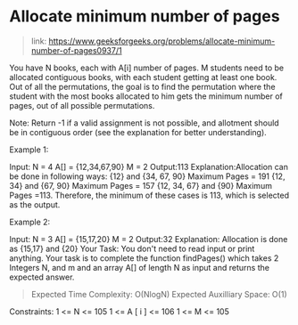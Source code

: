 # Allocate minimum number of pages

> link: https://www.geeksforgeeks.org/problems/allocate-minimum-number-of-pages0937/1


You have N books, each with A[i] number of pages. M students need to be allocated contiguous books, with each student getting at least one book.
Out of all the permutations, the goal is to find the permutation where the student with the most books allocated to him gets the minimum number of pages, out of all possible permutations.

Note: Return -1 if a valid assignment is not possible, and allotment should be in contiguous order (see the explanation for better understanding).

 

Example 1:

Input:
N = 4
A[] = {12,34,67,90}
M = 2
Output:113
Explanation:Allocation can be done in 
following ways:
{12} and {34, 67, 90} Maximum Pages = 191
{12, 34} and {67, 90} Maximum Pages = 157
{12, 34, 67} and {90} Maximum Pages =113.
Therefore, the minimum of these cases is 113,
which is selected as the output.

Example 2:

Input:
N = 3
A[] = {15,17,20}
M = 2
Output:32
Explanation: Allocation is done as
{15,17} and {20}
Your Task:
You don't need to read input or print anything. Your task is to complete the function findPages() which takes 2 Integers N, and m and an array A[] of length N as input and returns the expected answer.


> Expected Time Complexity: O(NlogN)
> Expected Auxilliary Space: O(1)


Constraints:
1 <= N <= 105
1 <= A [ i ] <= 106
1 <= M <= 105

